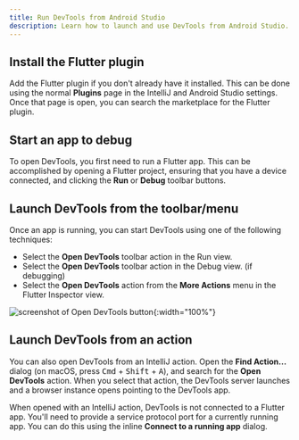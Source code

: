 ```yaml
---
title: Run DevTools from Android Studio
description: Learn how to launch and use DevTools from Android Studio.
---
```


## Install the Flutter plugin

Add the Flutter plugin if you don't already have it installed.
This can be done using the normal **Plugins** page in the IntelliJ
and Android Studio settings. Once that page is open,
you can search the marketplace for the Flutter plugin.

## Start an app to debug

To open DevTools, you first need to run a Flutter app.
This can be accomplished by opening a Flutter project,
ensuring that you have a device connected,
and clicking the **Run** or **Debug** toolbar buttons.

## Launch DevTools from the toolbar/menu

Once an app is running,
you can start DevTools using one of the following techniques:

* Select the **Open DevTools** toolbar action in the Run view.
* Select the **Open DevTools** toolbar action in the Debug view.
  (if debugging)
* Select the **Open DevTools** action from the **More Actions**
  menu in the Flutter Inspector view.

![screenshot of Open DevTools button](/assets/images/docs/tools/devtools/android_studio_open_devtools.png){:width="100%"}

## Launch DevTools from an action

You can also open DevTools from an IntelliJ action.
Open the **Find Action...** dialog
(on macOS, press <kbd>Cmd</kbd> + <kbd>Shift</kbd> + <kbd>A</kbd>),
and search for the **Open DevTools** action.
When you select that action, the DevTools server
launches and a browser instance opens pointing to the DevTools app.

When opened with an IntelliJ action, DevTools is not connected
to a Flutter app. You'll need to provide a service protocol port
for a currently running app. You can do this using the inline
**Connect to a running app** dialog.
